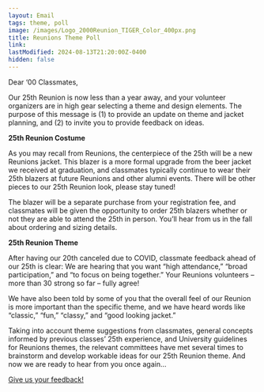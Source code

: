```yaml
---
layout: Email
tags: theme, poll
image: /images/Logo_2000Reunion_TIGER_Color_400px.png
title: Reunions Theme Poll
link: 
lastModified: 2024-08-13T21:20:00Z-0400
hidden: false
---
```

Dear ‘00 Classmates,

Our 25th Reunion is now less than a year away, and your volunteer organizers are in high gear selecting a theme and design elements.  The purpose of this message is (1) to provide an update on theme and jacket planning, and (2) to invite you to provide feedback on ideas.

**25th Reunion Costume**

As you may recall from Reunions, the centerpiece of the 25th will be a new Reunions jacket.  This blazer is a more formal upgrade from the beer jacket we received at graduation, and classmates typically continue to wear their 25th blazers at future Reunions and other alumni events.  There will be other pieces to our 25th Reunion look, please stay tuned!

The blazer will be a separate purchase from your registration fee, and classmates will be given the opportunity to order 25th blazers whether or not they are able to attend the 25th in person.  You’ll hear from us in the fall about ordering and sizing details.

**25th Reunion Theme**

After having our 20th canceled due to COVID, classmate feedback ahead of our 25th is clear: We are hearing that you want “high attendance,” “broad participation,” and “to focus on being together.”  Your Reunions volunteers – more than 30 strong so far – fully agree!

We have also been told by some of you that the overall feel of our Reunion is more important than the specific theme, and we have heard words like “classic,” “fun,” “classy,” and “good looking jacket.”

Taking into account theme suggestions from classmates, general concepts informed by previous classes’ 25th experience, and University guidelines for Reunions themes, the relevant committees have met several times to brainstorm and develop workable ideas for our 25th Reunion theme.  And now we are ready to hear from you once again…

[
	Give us your feedback!
](http://url1707.princeton.edu/uni/ls/click?upn=u001.n3nnp8OSNP2-2FHbo-2F-2BocdbK45Md2EorqhbNVmS4IOlKWz2pLVtZDTK5VV5TDxbocgPfmsg7QnymwQp00GECGdX-2B52I6JLSy0hGc63VX5gtvW8BeWXzB6OlA38ek-2FfPnmvNbFhKom95uSCzXRCZhLTZK8oc-2BITfpfS-2FR92HKonARg-3DJjxX_RNtWHZlvBOgdhx1h3dB6K7OWLj-2B8iTpXZeK8qIx1OVVqfkLQhoz-2BRJ5uq6VxyJtYKEQc2KJJ90mTtvf-2B-2FMFemMxUom474kwepPkJAAYfKSsL-2BlIjWBWlnMm9qTzvGHoO5051UM5HL4lg2AENpgir8dENGbSOoFsol3hm0TeQaopruPD-2B9C5YmEJXq6I7wxv-2FEo4Lkb5K2KepzQwm6Q5tSbOo8F7q1X5MuLvp0EMfPcE4ccLi1sfbJqyTuDZz-2BDcSPS2onFuPDOFF9pYy1ii5pyiO9iW6YPCmU9WmrYzov9ekOHtq8DKXWopHfQb5B-2BQndtHUAAj5nCH3K1c0KX-2B0AZDDIKHUZkoebvD0oSCR6awEAVIZ-2FHn4zXrUAD-2FmNexX2YtyRN-2BD9dtPlQSYZFpXzMiSMFSznSMUUl06ojHDjgpDRuUxEPNIA4uwiRLZJNX9-2FsYfKt9y1zz302D-2FwCkSwXzJKa1n3WPvc3KotY-2FuDko-3D)
